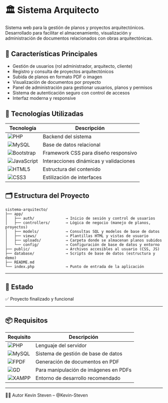 # 🏛️ Sistema Arquitecto

Sistema web para la gestión de planos y proyectos arquitectónicos. Desarrollado para facilitar el almacenamiento, visualización y administración de documentos relacionados con obras arquitectónicas.

## 🚀 Características Principales

- Gestión de usuarios (rol administrador, arquitecto, cliente)
- Registro y consulta de proyectos arquitectónicos
- Subida de planos en formato PDF o imagen
- Visualización de documentos por proyecto
- Panel de administración para gestionar usuarios, planos y permisos
- Sistema de autenticación seguro con control de accesos
- Interfaz moderna y responsive

## 🧰 Tecnologías Utilizadas

| Tecnología | Descripción |
|-----------|-------------|
| ![PHP](https://img.shields.io/badge/PHP-8+-777bb4?logo=php&logoColor=white) | Backend del sistema |
| ![MySQL](https://img.shields.io/badge/MySQL-Database-4479A1?logo=mysql&logoColor=white) | Base de datos relacional |
| ![Bootstrap](https://img.shields.io/badge/Bootstrap-5-563d7c?logo=bootstrap&logoColor=white) | Framework CSS para diseño responsivo |
| ![JavaScript](https://img.shields.io/badge/JavaScript-Vanilla-F7DF1E?logo=javascript&logoColor=black) | Interacciones dinámicas y validaciones |
| ![HTML5](https://img.shields.io/badge/HTML5-E34F26?logo=html5&logoColor=white) | Estructura del contenido |
| ![CSS3](https://img.shields.io/badge/CSS3-1572B6?logo=css3&logoColor=white) | Estilización de interfaces |

## 🗂️ Estructura del Proyecto

```plaintext
sistema-arquitecto/
├── app/
│   ├── auth/              → Inicio de sesión y control de usuarios
│   ├── controllers/       → Lógica de negocio (manejo de planos, proyectos)
│   ├── models/            → Consultas SQL y modelos de base de datos
│   ├── views/             → Plantillas HTML y vistas de usuario
│   ├── uploads/           → Carpeta donde se almacenan planos subidos
│   └── config/            → Configuración de base de datos y entorno
├── public/                → Archivos accesibles al usuario (CSS, JS)
├── database/              → Scripts de base de datos (estructura y demo)
├── README.md
└── index.php              → Punto de entrada de la aplicación
```
---

## 📌 Estado

✅ Proyecto finalizado y funcional

---

## 📦 Requisitos

| Requisito         | Descripción                                 |
|-------------------|---------------------------------------------|
| ![PHP](https://img.shields.io/badge/PHP-8+-777bb4?logo=php&logoColor=white)        | Lenguaje del servidor                  |
| ![MySQL](https://img.shields.io/badge/MySQL-Database-4479A1?logo=mysql&logoColor=white) | Sistema de gestión de base de datos    |
| ![FPDF](https://img.shields.io/badge/FPDF-PDF%20Generator-orange) | Generación de documentos en PDF        |
| ![GD](https://img.shields.io/badge/GD%20Library-Habilitado-success) | Para manipulación de imágenes en PDFs |
| ![XAMPP](https://img.shields.io/badge/XAMPP-Servidor%20Local-orange) | Entorno de desarrollo recomendado       |


---

🧑‍💻 Autor
Kevin Steven – @Kevin-Steven
